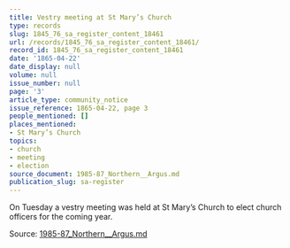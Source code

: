 ```yaml
---
title: Vestry meeting at St Mary’s Church
type: records
slug: 1845_76_sa_register_content_18461
url: /records/1845_76_sa_register_content_18461/
record_id: 1845_76_sa_register_content_18461
date: '1865-04-22'
date_display: null
volume: null
issue_number: null
page: '3'
article_type: community_notice
issue_reference: 1865-04-22, page 3
people_mentioned: []
places_mentioned:
- St Mary’s Church
topics:
- church
- meeting
- election
source_document: 1985-87_Northern__Argus.md
publication_slug: sa-register
---
```


On Tuesday a vestry meeting was held at St Mary’s Church to elect church officers for the coming year.

Source: [1985-87_Northern__Argus.md](/downloads/markdown/1985-87_Northern__Argus.md)
